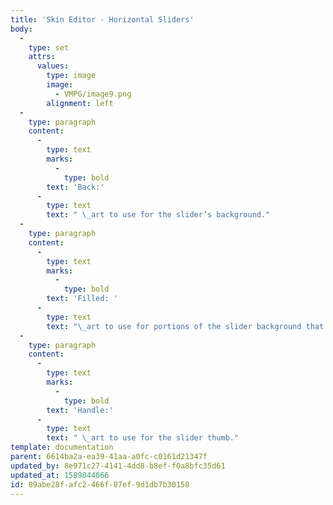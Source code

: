 ```yaml
---
title: 'Skin Editor - Horizontal Sliders'
body:
  -
    type: set
    attrs:
      values:
        type: image
        image:
          - VMPG/image9.png
        alignment: left
  -
    type: paragraph
    content:
      -
        type: text
        marks:
          -
            type: bold
        text: 'Back:'
      -
        type: text
        text: " \_art to use for the slider’s background."
  -
    type: paragraph
    content:
      -
        type: text
        marks:
          -
            type: bold
        text: 'Filled: '
      -
        type: text
        text: "\_art to use for portions of the slider background that are to the left of the slider thumb, for cases in which you want a slider with a progress-bar-style appearance. (See the file-playback slider on the Test Signals module for an example.)"
  -
    type: paragraph
    content:
      -
        type: text
        marks:
          -
            type: bold
        text: 'Handle:'
      -
        type: text
        text: " \_art to use for the slider thumb."
template: documentation
parent: 6614ba2a-ea39-41aa-a0fc-c0161d21347f
updated_by: 8e971c27-4141-4dd8-b8ef-f0a8bfc35d61
updated_at: 1589844066
id: 89abe28f-afc2-466f-87ef-9d1db7b30158
---
```


